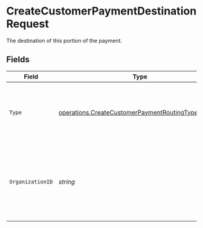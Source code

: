 # CreateCustomerPaymentDestinationRequest

The destination of this portion of the payment.


## Fields

| Field                                                                                                                    | Type                                                                                                                     | Required                                                                                                                 | Description                                                                                                              | Example                                                                                                                  |
| ------------------------------------------------------------------------------------------------------------------------ | ------------------------------------------------------------------------------------------------------------------------ | ------------------------------------------------------------------------------------------------------------------------ | ------------------------------------------------------------------------------------------------------------------------ | ------------------------------------------------------------------------------------------------------------------------ |
| `Type`                                                                                                                   | [operations.CreateCustomerPaymentRoutingTypeRequest](../../models/operations/createcustomerpaymentroutingtyperequest.md) | :heavy_check_mark:                                                                                                       | The type of destination. Currently only the destination type `organization` is supported.                                | organization                                                                                                             |
| `OrganizationID`                                                                                                         | *string*                                                                                                                 | :heavy_check_mark:                                                                                                       | Required for destination type `organization`. The ID of the connected organization the funds should be<br/>routed to.    | org_1234567                                                                                                              |